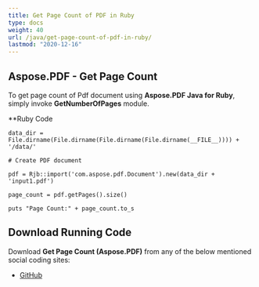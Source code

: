 ```yaml
---
title: Get Page Count of PDF in Ruby
type: docs
weight: 40
url: /java/get-page-count-of-pdf-in-ruby/
lastmod: "2020-12-16"
---
```



## Aspose.PDF - Get Page Count
To get page count of Pdf document using **Aspose.PDF Java for Ruby**, simply invoke **GetNumberOfPages** module.

**Ruby Code

```
data_dir = File.dirname(File.dirname(File.dirname(File.dirname(__FILE__)))) + '/data/'

# Create PDF document

pdf = Rjb::import('com.aspose.pdf.Document').new(data_dir + 'input1.pdf')

page_count = pdf.getPages().size()

puts "Page Count:" + page_count.to_s
```


## Download Running Code
Download **Get Page Count (Aspose.PDF)** from any of the below mentioned social coding sites:

- [GitHub](https://github.com/aspose-pdf/Aspose.PDF-for-Java/tree/master/Plugins/Aspose_Pdf_Java_for_Ruby/lib/asposepdfjava/Pages/getnumberofpages.rb)
